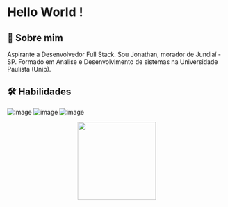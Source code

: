 # Hello World !



## 🚀 Sobre mim
Aspirante a Desenvolvedor Full Stack. Sou Jonathan, morador de Jundiaí - SP. Formado em Analise e Desenvolvimento de sistemas na Universidade Paulista (Unip).
## 🛠 Habilidades

![image](https://img.shields.io/badge/HTML5-E34F26?style=for-the-badge&logo=html5&logoColor=white)
![image](https://img.shields.io/badge/CSS3-1572B6?style=for-the-badge&logo=css3&logoColor=white)
![image](https://img.shields.io/badge/JavaScript-F7DF1E?style=for-the-badge&logo=javascript&logoColor=black)
<div align="center">
  <a href="https://github.com/Jonathan-Gabriel-1997">
  <img height="180em" src="https://github-readme-stats.vercel.app/api?username=Jonathan-Gabriel-1997&show_icons=true&theme=dark&include_all_commits=true&count_private=true"/> 
</div>
